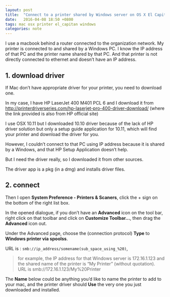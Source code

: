 ```yaml
---
layout: post
title:  "Connect to a printer shared by Windows server on OS X El Capitan"
date:   2016-04-08 18:50 +0800
tags: mac osx printer el_capitan windows
categories: note
---
```


I use a macbook behind a router connected to the organization network. My printer is connected to and shared by a Windows PC. I know the IP address of that PC and the printer name shared by that PC. And that printer is not directly connected to ethernet and doesn’t have an IP address.

## 1. download driver

If Mac don’t have appropriate driver for your printer, you need to download one.

In my case, I have HP LaserJet 400 M401 PCL 6 and I download it from http://printerdriverseries.com/hp-laserjet-pro-400-driver-download/ (where the link provided is also from HP official site)

I use OSX 10.11 but I downloaded 10.10 driver because of the lack of HP driver solution but only a setup guide application for 10.11, which will find your printer and download the driver for you.

However, I couldn’t connect to that PC using IP address because it is shared by a Windows, and that HP Setup Application doesn’t help.

But I need the driver really, so I downloaded it from other sources.

The driver app is a pkg (in a dmg) and installs driver files.

## 2. connect

Then I open **System Preference - Printers & Scaners**, click the + sign on the bottom of the right list box.

In the opened dialogue, if you don’t have an **Advanced** icon on the tool bar, right click on that toolbar and click on **Customize Toolbar...**, then drag the **Advanced** icon out.

Under the Advanced page, choose the (connection protocol) **Type** to **Windows printer via spoolss**.

URL is : `smb://ip_address/somename(sub_space_using_%20)`,

> for example, the IP address for that Windows server is 172.16.1.123 and the shared name of the printer is “My Printer” (without quotation).  
> URL is smb://172.16.1.123/My%20Printer

The **Name** below could be anything you’d like to name the printer to add to your mac, and the printer driver should **Use** the very one you just downloaded and installed.

